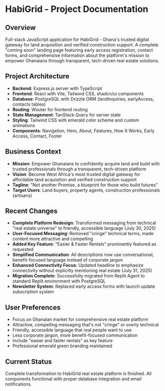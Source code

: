 # HabiGrid - Project Documentation

## Overview
Full-stack JavaScript application for HabiGrid - Ghana's trusted digital gateway for land acquisition and verified construction support. A complete "coming soon" landing page featuring early access registration, contact forms, and comprehensive information about the platform's mission to empower Ghanaians through transparent, tech-driven real estate solutions.

## Project Architecture
- **Backend**: Express.js server with TypeScript
- **Frontend**: React with Vite, Tailwind CSS, shadcn/ui components
- **Database**: PostgreSQL with Drizzle ORM (landInquiries, earlyAccess, contacts tables)
- **Routing**: Wouter for frontend routing
- **State Management**: TanStack Query for server state
- **Styling**: Tailwind CSS with emerald color scheme and custom animations
- **Components**: Navigation, Hero, About, Features, How It Works, Early Access, Contact, Footer

## Business Context
- **Mission**: Empower Ghanaians to confidently acquire land and build with trusted professionals through a transparent, tech-driven platform
- **Vision**: Become West Africa's most trusted digital gateway for affordable land acquisition and verified construction support
- **Tagline**: "Not another Promise, a blueprint for those who build futures"
- **Target Users**: Land buyers, property agents, construction professionals (artisans)

## Recent Changes
- **Complete Platform Redesign**: Transformed messaging from technical "real estate universe" to friendly, accessible language (July 30, 2025)
- **User-Focused Messaging**: Removed "cringe" technical terms, made content more attractive and compelling
- **Added Key Feature**: "Easier & Faster Rentals" prominently featured as requested
- **Simplified Communication**: All descriptions now use conversational, benefit-focused language instead of corporate jargon
- **Enhanced Connectivity Focus**: Updated headline to emphasize connectivity without explicitly mentioning real estate (July 31, 2025)
- **Migration Complete**: Successfully migrated from Replit Agent to standard Replit environment with PostgreSQL
- **Newsletter System**: Replaced early access forms with launch update subscription system

## User Preferences
- Focus on Ghanaian market for comprehensive real estate platform
- Attractive, compelling messaging that's not "cringe" or overly technical
- Friendly, accessible language that real people want to use
- Less corporate jargon, more benefit-focused communication
- Include "easier and faster rentals" as key feature
- Professional emerald green branding maintained

## Current Status
Complete transformation to HabiGrid real estate platform is finished. All components functional with proper database integration and email notifications.